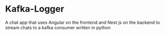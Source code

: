 # Kafka-Logger
 A chat app that uses Angular on the frontend and Nest js on the backend to stream chats to a kafka consumer written in python
